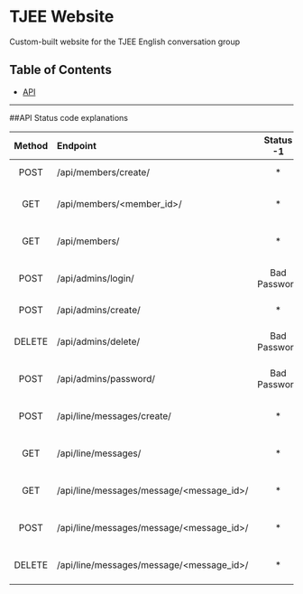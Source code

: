 TJEE Website
====
Custom-built website for the TJEE English conversation group

Table of Contents
------------------
- [API](#api)
------------------
##API
Status code explanations

|Method|Endpoint|Status -1|Status 0|Status 1|Other|
|:---:|:---|:---:|:---:|:---:|:---:|
|POST|/api/members/create/|*|Creation Success|Member Exists|*|
|GET|/api/members/<member_id>/|*|Query Success|Member Doesn't Exist|*|
|GET|/api/members/|*|Query Success|No Members Exist|*|
|POST|/api/admins/login/|Bad Password|Login Success|Admin Doesn't Exist|*|
|POST|/api/admins/create/|*|Creation Success|Admin Exists|*|
|DELETE|/api/admins/delete/|Bad Password|Delete Success|Admin Doesn't Exist|*|
|POST|/api/admins/password/|Bad Password|Password Changed|Admin Doesn't Exist|*|
|POST|/api/line/messages/create/|*|*|*|All Messages Response|
|GET|/api/line/messages/|*|Query Success|No Messages Exist|*|
|GET|/api/line/messages/message/<message_id>/|*|Query Success|Message Doesn't Exist|*|
|POST|/api/line/messages/message/<message_id>/|*|Message Updated|Message Doesn't Exist|*|
|DELETE|/api/line/messages/message/<message_id>/|*|Message Deleted|Message Doesn't Exist|*|



